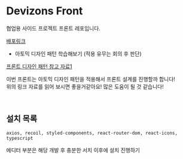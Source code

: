 # Devizons Front

협업용 사이드 프로젝트 프론트 레포입니다.

[배포링크](https://devizones-front.vercel.app/)

- 아토믹 디자인 패턴 학습해보기 (적용 유무는 회의 후 판단)

[프론트 디자인 패턴 참고 자료1](https://yozm.wishket.com/magazine/detail/1531/)

이번 프론트는 아토믹 디자인 패턴을 적용해서 프론트 설계를 진행할까 합니다! <br />
위의 링크 자료를 읽어 보시면 좋을거같아요! 많은 도움이 될 것 같습니다!

<br />

## 설치 목록

```
axios, recoil, styled-components, react-router-dom, react-icons, typescript
```

에디터 부분은 해당 개발 후 충분한 서치 이후에 설치 진행하기

